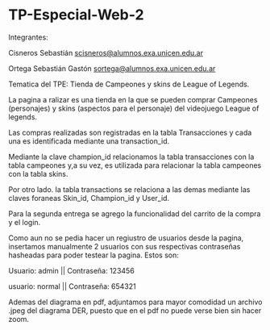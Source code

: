 # TP-Especial-Web-2

Integrantes:

Cisneros Sebastián
scisneros@alumnos.exa.unicen.edu.ar

Ortega Sebastián Gastón
sortega@alumnos.exa.unicen.edu.ar


Tematica del TPE: Tienda de Campeones y skins de League of Legends.

La pagina a ralizar es una tienda en la que se pueden comprar Campeones (personajes) y skins (aspectos para el personaje) del videojuego League of legends.

Las compras realizadas son registradas en la tabla Transacciones y cada una es identificada mediante una transaction_id.

Mediante la clave champion_id relacionamos la tabla transacciones con la tabla campeones y,a su vez, es utilizada para relacionar la tabla campeones con la tabla skins.

Por otro lado. la tabla transactions se relaciona a las demas mediante las claves foraneas Skin_id, Champion_id y User_id.

Para la segunda entrega se agrego la funcionalidad del carrito de la compra y el login.

Como aun no se pedia hacer un regiustro de usuarios desde la pagina, insertamos manualmente 2 usuarios con sus respectivas contraseñas hasheadas para poder testear la pagina. Estos son:

Usuario: admin || Contraseña: 123456

usuario: normal || Contraseña: 654321

Ademas del diagrama en pdf, adjuntamos para mayor comodidad un archivo .jpeg del diagrama DER, puesto que en el pdf no puede verse bien sin hacer zoom.
